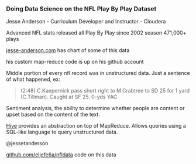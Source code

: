 ### Doing Data Science on the NFL Play By Play Dataset

Jesse Anderson - Curriculum Developer and Instructor - Cloudera

Advanced NFL stats released all Play By Play since 2002 season 471,000+ plays

[jesse-anderson.com](http://jesse-anderson.com) has chart of some of this data

his custom map-reduce code is up on his github account

Middle portion of every nfl record was in unstructured data.  Just a sentence of what happened, ex: 
>(2:48) C.Kaepernick pass short right to M.Crabtree to SD 25 for 1 yard (C.Tillman). Caught at SF 25. 0-yds YAC

Sentiment analysis, the ability to determine whether people are content or upset based on the content of the text.

[Hive](https://hive.apache.org/) provides an abstraction on top of MapReduce.  Allows queries using a SQL-like language to query unstructured data.

@jessetanderson

[github.com/eljefe6a/nfldata](http://github.com/eljefe6a/nfldata) code on this data